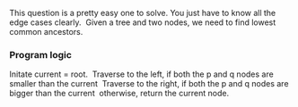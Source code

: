 This question is a pretty easy one to solve. You just have to know all the edge cases clearly.
​
Given a tree and two nodes, we need to find lowest common ancestors.
​
### Program logic
Initate current = root.
​
Traverse to the left, if both the p and q nodes are smaller than the current
​
Traverse to the right, if both the p and q nodes are bigger than the current
​
otherwise, return the current node.